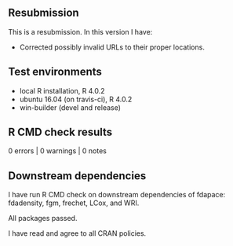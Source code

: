 ## Resubmission
This is a resubmission. In this version I have:

* Corrected possibly invalid URLs to their proper locations.

## Test environments
* local R installation, R 4.0.2
* ubuntu 16.04 (on travis-ci), R 4.0.2
* win-builder (devel and release)

## R CMD check results

0 errors | 0 warnings | 0 notes

## Downstream dependencies
I have run R CMD check on downstream dependencies of fdapace: fdadensity, fgm, frechet, LCox, and WRI.

All packages passed.

I have read and agree to all CRAN policies.